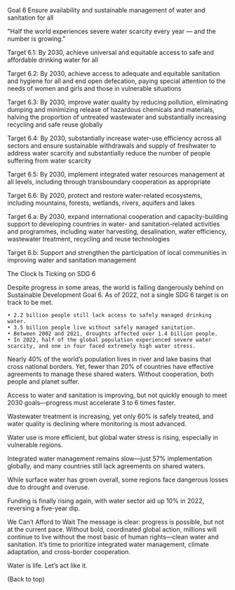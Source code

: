 Goal 6
Ensure availability and sustainable management of water and sanitation for all

"Half the world experiences severe water scarcity every year — and the number is growing."

Target 6.1: 
By 2030, achieve universal and equitable access to safe and affordable drinking water for all

Target 6.2:
By 2030, achieve access to adequate and equitable sanitation and hygiene for all and end open defecation, paying special attention to the needs of women and girls and those in vulnerable situations

Target 6.3:
By 2030, improve water quality by reducing pollution, eliminating dumping and minimizing release of hazardous chemicals and materials, halving the proportion of untreated wastewater and substantially increasing recycling and safe reuse globally

Target 6.4:
By 2030, substantially increase water-use efficiency across all sectors and ensure sustainable withdrawals and supply of freshwater to address water scarcity and substantially reduce the number of people suffering from water scarcity

Target 6.5:
By 2030, implement integrated water resources management at all levels, including through transboundary cooperation as appropriate

Target 6.6:
By 2020, protect and restore water-related ecosystems, including mountains, forests, wetlands, rivers, aquifers and lakes

Target 6.a:
By 2030, expand international cooperation and capacity-building support to developing countries in water- and sanitation-related activities and programmes, including water harvesting, desalination, water efficiency, wastewater treatment, recycling and reuse technologies

Target 6.b:
Support and strengthen the participation of local communities in improving water and sanitation management


The Clock Is Ticking on SDG 6 

Despite progress in some areas, the world is falling dangerously behind on Sustainable Development Goal 6. As of 2022, not a single SDG 6 target is on track to be met.

	• 2.2 billion people still lack access to safely managed drinking water.
	• 3.5 billion people live without safely managed sanitation.
	• Between 2002 and 2021, droughts affected over 1.4 billion people.
	• In 2022, half of the global population experienced severe water scarcity, and one in four faced extremely high water stress.

Nearly 40% of the world’s population lives in river and lake basins that cross national borders. Yet, fewer than 20% of countries have effective agreements to manage these shared waters. Without cooperation, both people and planet suffer.

Access to water and sanitation is improving, but not quickly enough to meet 2030 goals—progress must accelerate 3 to 6 times faster.

Wastewater treatment is increasing, yet only 60% is safely treated, and water quality is declining where monitoring is most advanced.

Water use is more efficient, but global water stress is rising, especially in vulnerable regions.

Integrated water management remains slow—just 57% implementation globally, and many countries still lack agreements on shared waters.

While surface water has grown overall, some regions face dangerous losses due to drought and overuse.

Funding is finally rising again, with water sector aid up 10% in 2022, reversing a five-year dip.

We Can’t Afford to Wait
The message is clear: progress is possible, but not at the current pace. Without bold, coordinated global action, millions will continue to live without the most basic of human rights—clean water and sanitation. It’s time to prioritize integrated water management, climate adaptation, and cross-border cooperation.

Water is life. Let’s act like it.

(Back to top)

